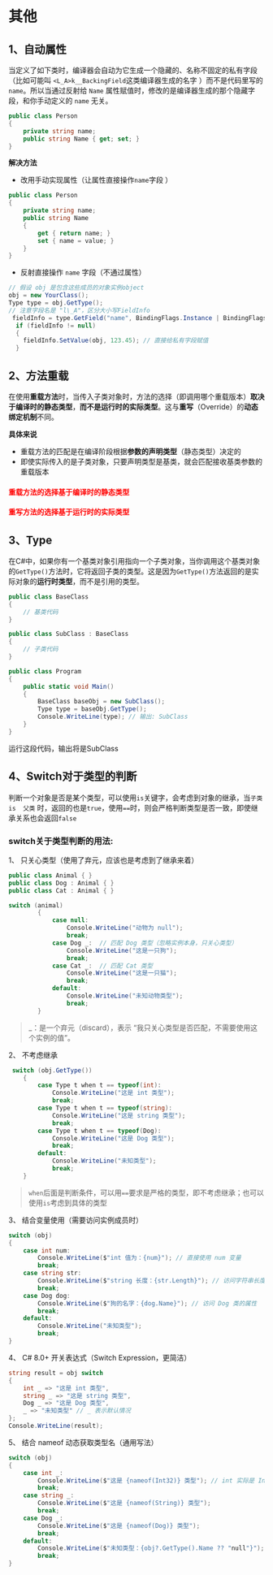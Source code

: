 # 其他

## 1、自动属性

当定义了如下类时，编译器会自动为它生成一个隐藏的、名称不固定的私有字段（比如可能叫 `<L_A>k__BackingField`这类编译器生成的名字 ）而不是代码里写的 `name`。所以当通过反射给 `Name` 属性赋值时，修改的是编译器生成的那个隐藏字段，和你手动定义的 `name` 无关。

```c#
public class Person
{
    private string name;
    public string Name { get; set; }
}
```

**解决方法**

- 改用手动实现属性（让属性直接操作`name`字段 ）

```c#
public class Person
{
    private string name;
    public string Name
    {
        get { return name; }
        set { name = value; }
    }
}
```

- 反射直接操作 `name` 字段（不通过属性）
  
``` c#
// 假设 obj 是包含这些成员的对象实例object
obj = new YourClass(); 
Type type = obj.GetType();
// 注意字段名是 "l\_A"，区分大小写FieldInfo
 fieldInfo = type.GetField("name", BindingFlags.Instance | BindingFlags.NonPublic);
  if (fieldInfo != null)
  { 
    fieldInfo.SetValue(obj, 123.45); // 直接给私有字段赋值
  }
```

## 2、方法重载

在使用**重载方法**时，当传入子类对象时，方法的选择（即调用哪个重载版本）**取决于编译时的静态类型**，**而不是运行时的实际类型**。这与**重写**（Override）的**动态绑定机制**不同。

**具体来说**

- 重载方法的匹配是在编译阶段根据**参数的声明类型**（静态类型）决定的
- 即使实际传入的是子类对象，只要声明类型是基类，就会匹配接收基类参数的重载版本

#### <font color="red"> 重载方法的选择基于编译时的静态类型

#### 重写方法的选择基于运行时的实际类型</font>

## 3、Type

在C#中，如果你有一个基类对象引用指向一个子类对象，当你调用这个基类对象的`GetType()`方法时，它将返回子类的类型。这是因为`GetType()`方法返回的是实际对象的**运行时类型**，而不是引用的类型。

```csharp
public class BaseClass
{
    // 基类代码
}

public class SubClass : BaseClass
{
    // 子类代码
}

public class Program
{
    public static void Main()
    {
        BaseClass baseObj = new SubClass();
        Type type = baseObj.GetType();
        Console.WriteLine(type); // 输出: SubClass
    }
}
```

运行这段代码，输出将是SubClass

## 4、Switch对于类型的判断

判断一个对象是否是某个类型，可以使用`is`关键字，会考虑到对象的继承，当`子类  is  父类` 时，返回的也是`true`，使用`==`时，则会严格判断类型是否一致，即使继承关系也会返回`false`

### switch关于类型判断的用法:

1、 只关心类型（使用了弃元，应该也是考虑到了继承来着）

```csharp
public class Animal { }
public class Dog : Animal { }
public class Cat : Animal { }

switch (animal)
        {
            case null:
                Console.WriteLine("动物为 null");
                break;
            case Dog _:  // 匹配 Dog 类型（忽略实例本身，只关心类型）
                Console.WriteLine("这是一只狗");
                break;
            case Cat _:  // 匹配 Cat 类型
                Console.WriteLine("这是一只猫");
                break;
            default:
                Console.WriteLine("未知动物类型");
                break;
        }

```

> _：是一个弃元（discard），表示 “我只关心类型是否匹配，不需要使用这个实例的值”。

2、 不考虑继承

```csharp
 switch (obj.GetType())
    {
        case Type t when t == typeof(int):
            Console.WriteLine("这是 int 类型");
            break;
        case Type t when t == typeof(string):
            Console.WriteLine("这是 string 类型");
            break;
        case Type t when t == typeof(Dog):
            Console.WriteLine("这是 Dog 类型");
            break;
        default:
            Console.WriteLine("未知类型");
            break;
    }
```

> `when`后面是判断条件，可以用`==`要求是严格的类型，即不考虑继承；也可以使用`is`考虑到具体的类型


3、 结合变量使用（需要访问实例成员时）

```csharp
switch (obj)
{
    case int num:
        Console.WriteLine($"int 值为：{num}"); // 直接使用 num 变量
        break;
    case string str:
        Console.WriteLine($"string 长度：{str.Length}"); // 访问字符串长度
        break;
    case Dog dog:
        Console.WriteLine($"狗的名字：{dog.Name}"); // 访问 Dog 类的属性
        break;
    default:
        Console.WriteLine("未知类型");
        break;
}
```

4、 C# 8.0+ 开关表达式（Switch Expression，更简洁）

```csharp
string result = obj switch
{
    int _ => "这是 int 类型",
    string _ => "这是 string 类型",
    Dog _ => "这是 Dog 类型",
    _ => "未知类型" // _ 表示默认情况
};
Console.WriteLine(result);
```

5、  结合 nameof 动态获取类型名（通用写法）

```csharp
switch (obj)
{
    case int _:
        Console.WriteLine($"这是 {nameof(Int32)} 类型"); // int 实际是 Int32 的别名
        break;
    case string _:
        Console.WriteLine($"这是 {nameof(String)} 类型");
        break;
    case Dog _:
        Console.WriteLine($"这是 {nameof(Dog)} 类型");
        break;
    default:
        Console.WriteLine($"未知类型：{obj?.GetType().Name ?? "null"}");
        break;
}
```